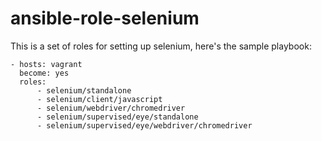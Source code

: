 # ansible-role-selenium

This is a set of roles for setting up selenium, here's the sample playbook:

```
- hosts: vagrant
  become: yes
  roles:
      - selenium/standalone
      - selenium/client/javascript
      - selenium/webdriver/chromedriver
      - selenium/supervised/eye/standalone
      - selenium/supervised/eye/webdriver/chromedriver
```
